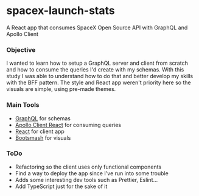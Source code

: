 # spacex-launch-stats
A React app that consumes SpaceX Open Source API with GraphQL and Apollo Client

### Objective
I wanted to learn how to setup a GraphQL server and client from scratch and how to consume the queries I'd create with my schemas. With this study I was able to understand how to do that and better develop my skills with the BFF pattern. The style and React app weren't priority here so the visuals are simple, using pre-made themes. 


### Main Tools
- [GraphQL](https://graphql.org/) for schemas
- [Apollo Client React](https://www.apollographql.com/docs/react/) for consuming queries
- [React](https://reactjs.org/) for client app
- [Bootsmash](https://bootswatch.com/) for visuals

### ToDo
- Refactoring so the client uses only functional components
- Find a way to deploy the app since I've run into some trouble
- Adds some interesting dev tools such as Prettier, Eslint...
- Add TypeScript just for the sake of it
